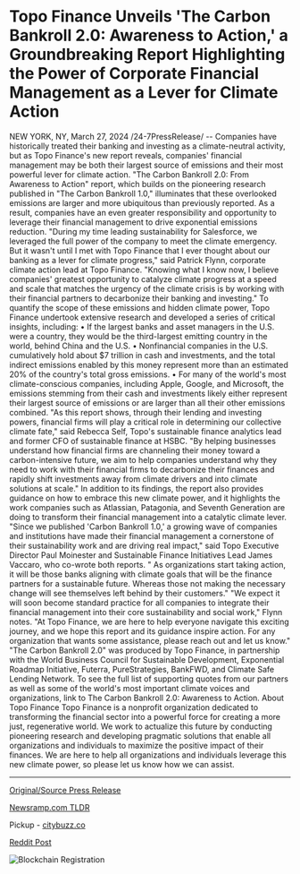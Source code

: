 # Topo Finance Unveils 'The Carbon Bankroll 2.0: Awareness to Action,' a Groundbreaking Report Highlighting the Power of Corporate Financial Management as a Lever for Climate Action

NEW YORK, NY, March 27, 2024 /24-7PressRelease/ -- Companies have historically treated their banking and investing as a climate-neutral activity, but as Topo Finance's new report reveals, companies' financial management may be both their largest source of emissions and their most powerful lever for climate action.  "The Carbon Bankroll 2.0: From Awareness to Action" report, which builds on the pioneering research published in "The Carbon Bankroll 1.0," illuminates that these overlooked emissions are larger and more ubiquitous than previously reported. As a result, companies have an even greater responsibility and opportunity to leverage their financial management to drive exponential emissions reduction.  "During my time leading sustainability for Salesforce, we leveraged the full power of the company to meet the climate emergency. But it wasn't until I met with Topo Finance that I ever thought about our banking as a lever for climate progress," said Patrick Flynn, corporate climate action lead at Topo Finance. "Knowing what I know now, I believe companies' greatest opportunity to catalyze climate progress at a speed and scale that matches the urgency of the climate crisis is by working with their financial partners to decarbonize their banking and investing."  To quantify the scope of these emissions and hidden climate power, Topo Finance undertook extensive research and developed a series of critical insights, including:  • If the largest banks and asset managers in the U.S. were a country, they would be the third-largest emitting country in the world, behind China and the U.S.  • Nonfinancial companies in the U.S. cumulatively hold about $7 trillion in cash and investments, and the total indirect emissions enabled by this money represent more than an estimated 20% of the country's total gross emissions.  • For many of the world's most climate-conscious companies, including Apple, Google, and Microsoft, the emissions stemming from their cash and investments likely either represent their largest source of emissions or are larger than all their other emissions combined.  "As this report shows, through their lending and investing powers, financial firms will play a critical role in determining our collective climate fate," said Rebecca Self, Topo's sustainable finance analytics lead and former CFO of sustainable finance at HSBC. "By helping businesses understand how financial firms are channeling their money toward a carbon-intensive future, we aim to help companies understand why they need to work with their financial firms to decarbonize their finances and rapidly shift investments away from climate drivers and into climate solutions at scale."  In addition to its findings, the report also provides guidance on how to embrace this new climate power, and it highlights the work companies such as Atlassian, Patagonia, and Seventh Generation are doing to transform their financial management into a catalytic climate lever.  "Since we published 'Carbon Bankroll 1.0,' a growing wave of companies and institutions have made their financial management a cornerstone of their sustainability work and are driving real impact," said Topo Executive Director Paul Moinester and Sustainable Finance Initiatives Lead James Vaccaro, who co-wrote both reports. " As organizations start taking action, it will be those banks aligning with climate goals that will be the finance partners for a sustainable future. Whereas those not making the necessary change will see themselves left behind by their customers."  "We expect it will soon become standard practice for all companies to integrate their financial management into their core sustainability and social work," Flynn notes. "At Topo Finance, we are here to help everyone navigate this exciting journey, and we hope this report and its guidance inspire action. For any organization that wants some assistance, please reach out and let us know."  "The Carbon Bankroll 2.0" was produced by Topo Finance, in partnership with the World Business Council for Sustainable Development, Exponential Roadmap Initiative, Futerra, PureStrategies, BankFWD, and Climate Safe Lending Network.  To see the full list of supporting quotes from our partners as well as some of the world's most important climate voices and organizations, link to The Carbon Bankroll 2.0: Awareness to Action.  About Topo Finance Topo Finance is a nonprofit organization dedicated to transforming the financial sector into a powerful force for creating a more just, regenerative world. We work to actualize this future by conducting pioneering research and developing pragmatic solutions that enable all organizations and individuals to maximize the positive impact of their finances.  We are here to help all organizations and individuals leverage this new climate power, so please let us know how we can assist. 

---

[Original/Source Press Release](https://www.24-7pressrelease.com/press-release/509597/topo-finance-unveils-the-carbon-bankroll-20-awareness-to-action-a-groundbreaking-report-highlighting-the-power-of-corporate-financial-management-as-a-lever-for-climate-action)
                    

[Newsramp.com TLDR](https://newsramp.com/curated-news/topo-finance-report-companies-financial-management-as-a-climate-action-lever/52b127619917c45a58bfeb3ae7eeffb5) 


Pickup - [citybuzz.co](https://citybuzz.co/2024/03/27/topo-finance-unveils-groundbreaking-report-on-corporate-financial-management-s-power-for-climate-action)
 



[Reddit Post](https://www.reddit.com/r/Energy_Climate_News/comments/1bovtx6/topo_finance_report_companies_financial/) 



![Blockchain Registration](https://cdn.newsramp.app/24-7PressRelease/qrcode/243/27/gainyzNL.webp)